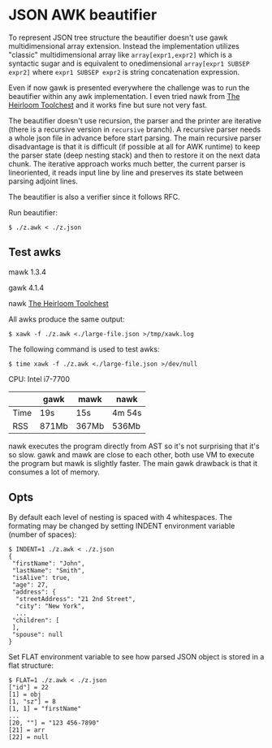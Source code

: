# JSON AWK beautifier

To represent JSON tree structure the beautifier doesn't use gawk multidimensional array extension. Instead the implementation utilizes "classic" multidimensional array like `array[expr1,expr2]` which is a syntactic sugar and is equivalent to onedimensional `array[expr1 SUBSEP  expr2]` where `expr1 SUBSEP expr2` is string concatenation expression.

Even if now gawk is presented everywhere the challenge was to run the beautifier within any awk implementation. I even tried nawk from [The Heirloom Toolchest](http://heirloom.sourceforge.net/tools.html) and it works fine but sure not very fast.

The beautifier doesn't use recursion, the parser and the printer are iterative (there is a recursive version in `recursive` branch). A recursive parser needs a whole json file in advance before start parsing. The main recursive parser disadvantage is that it is difficult (if possible at all for AWK runtime) to keep the parser state (deep nesting stack) and then to restore it on the next data chunk. The iterative approach works much better, the current parser is lineoriented, it reads input line by line and preserves its state between parsing adjoint lines.

The beautifier is also a verifier since it follows RFC.

Run beautifier:

```
$ ./z.awk < ./z.json

```

## Test awks

mawk 1.3.4

gawk 4.1.4

nawk [The Heirloom Toolchest](http://heirloom.sourcefoge.net/tools.html)

All awks produce the same output:

```
$ xawk -f ./z.awk <./large-file.json >/tmp/xawk.log
```

The following command is used to test awks:

```
$ time xawk -f ./z.awk <./large-file.json >/dev/null
```

CPU: Intel i7-7700

|      | gawk  | mawk  | nawk   |
| ---  | ---   | ---   | ---    |
| Time | 19s   | 15s   | 4m 54s |
| RSS  | 871Mb | 367Mb | 536Mb  |

nawk executes the program directly from AST so it's not surprising that it's so slow. gawk and mawk are close to each other, both use VM to execute the program but mawk is slightly faster. The main gawk drawback is that it consumes a lot of memory.

## Opts

By default each level of nesting is spaced with 4 whitespaces. The formating may be changed by setting INDENT environment variable (number of spaces):

```
$ INDENT=1 ./z.awk < ./z.json
{
 "firstName": "John",
 "lastName": "Smith",
 "isAlive": true,
 "age": 27,
 "address": {
  "streetAddress": "21 2nd Street",
  "city": "New York",
  ...
 "children": [
 ],
 "spouse": null
}

```

Set FLAT environment variable to see how parsed JSON object is stored in a flat structure:

```
$ FLAT=1 ./z.awk < ./z.json
["id"] = 22
[1] = obj
[1, "sz"] = 8
[1, 1] = "firstName"
...
[20, ""] = "123 456-7890"
[21] = arr
[22] = null
```

